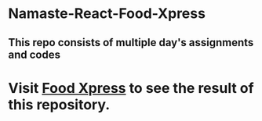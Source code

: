 # Namaste-React-Food-Xpress

## This repo consists of multiple day's assignments and codes

# Visit [Food Xpress](https://roaring-tanuki-082670.netlify.app/) to see the result of this repository.
